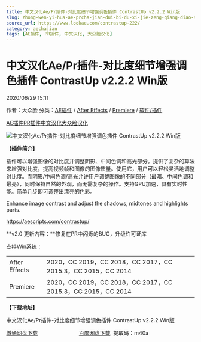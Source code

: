 ```yaml
---
title: 中文汉化Ae/Pr插件-对比度细节增强调色插件 ContrastUp v2.2.2 Win版
slug: zhong-wen-yi-hua-ae-prcha-jian-dui-bi-du-xi-jie-zeng-qiang-diao-se-cha-jian-contrastup-v2-2-2-winban
source_url: https://www.lookae.com/contrastup-222/
category: aechajian
tags: [AE插件, PR插件, 中文汉化, 大众脸汉化]
---
```

# 中文汉化Ae/Pr插件-对比度细节增强调色插件 ContrastUp v2.2.2 Win版

2020/06/29 15:11

作者：大众脸
分类：[AE插件](https://www.lookae.com/after-effects/aechajian/) / [After Effects](https://www.lookae.com/after-effects/) / [Premiere](https://www.lookae.com/qitarjcj/premierezy/) / [软件/插件](https://www.lookae.com/qitarjcj/)

[AE插件](https://www.lookae.com/tag/ae%e6%8f%92%e4%bb%b6/)[PR插件](https://www.lookae.com/tag/pr%e6%8f%92%e4%bb%b6/)[中文汉化](https://www.lookae.com/tag/%e4%b8%ad%e6%96%87%e6%b1%89%e5%8c%96/)[大众脸汉化](https://www.lookae.com/tag/%e5%a4%a7%e4%bc%97%e8%84%b8%e6%b1%89%e5%8c%96/)

![中文汉化Ae/Pr插件-对比度细节增强调色插件 ContrastUp v2.2.2 Win版](https://www.lookae.com/wp-content/uploads/2019/06/ContrastUp.jpg "中文汉化Ae/Pr插件-对比度细节增强调色插件 ContrastUp v2.2.2 Win版-LookAE.com")

**【插件简介】**

插件可以增强图像的对比度并调整阴影、中间色调和高光部分。提供了复杂的算法来增强对比度，提高视频帧和图像的图像质量。使用它，用户可以轻松灵活地调整对比度。而阴影/中间色调/高光允许用户调整图像的不同部分（最暗、中间色调和最亮），同时保持自然的外观，而无需复杂的操作。支持GPU加速，具有实时性能。简单几步即可调整出漂亮的色彩。

Enhance image contrast and adjust the shadows, midtones and highlights parts.

https://aescripts.com/contrastup/

**v2.0 更新内容：**修复在PR中闪烁的BUG，升级许可证库

支持Win系统：

|  |  |
| --- | --- |
| After Effects | 2020，CC 2019，CC 2018，CC 2017，CC 2015.3，CC 2015，CC 2014 |
| Premiere | 2020，CC 2019，CC 2018，CC 2017，CC 2015.3，CC 2015，CC 2014 |

**【下载地址】**

中文汉化Ae/Pr插件-对比度细节增强调色插件 ContrastUp v2.2.2 Win版

[城通网盘下载](https://089u.com/file/680462-451127151)                            [百度网盘下载](https://pan.baidu.com/s/1nqta2dDvFj8_ZlSVxZxIaA)  提取码：m40a
